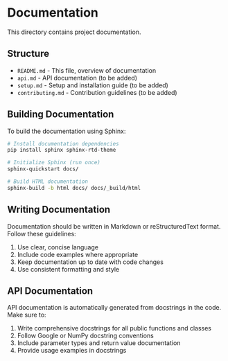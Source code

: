 # Documentation

This directory contains project documentation.

## Structure

- `README.md` - This file, overview of documentation
- `api.md` - API documentation (to be added)
- `setup.md` - Setup and installation guide (to be added)
- `contributing.md` - Contribution guidelines (to be added)

## Building Documentation

To build the documentation using Sphinx:

```bash
# Install documentation dependencies
pip install sphinx sphinx-rtd-theme

# Initialize Sphinx (run once)
sphinx-quickstart docs/

# Build HTML documentation
sphinx-build -b html docs/ docs/_build/html
```

## Writing Documentation

Documentation should be written in Markdown or reStructuredText format. Follow these guidelines:

1. Use clear, concise language
2. Include code examples where appropriate
3. Keep documentation up to date with code changes
4. Use consistent formatting and style

## API Documentation

API documentation is automatically generated from docstrings in the code. Make sure to:

1. Write comprehensive docstrings for all public functions and classes
2. Follow Google or NumPy docstring conventions
3. Include parameter types and return value documentation
4. Provide usage examples in docstrings